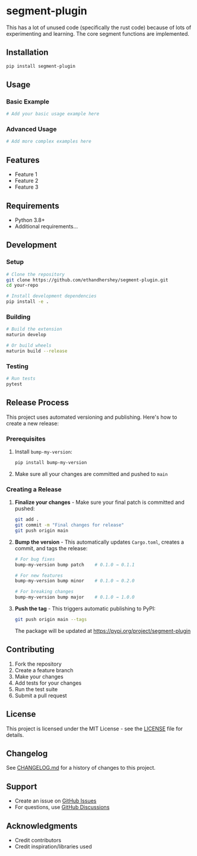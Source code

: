 # segment-plugin

This has a lot of unused code (specifically the rust code) because of lots of experimenting and learning. The core segment functions are implemented.

## Installation

```bash
pip install segment-plugin
```

## Usage

### Basic Example

```python
# Add your basic usage example here
```

### Advanced Usage

```python
# Add more complex examples here
```

## Features

- Feature 1
- Feature 2
- Feature 3

## Requirements

- Python 3.8+
- Additional requirements...

## Development

### Setup

```bash
# Clone the repository
git clone https://github.com/ethandhershey/segment-plugin.git
cd your-repo

# Install development dependencies
pip install -e .
```

### Building

```bash
# Build the extension
maturin develop

# Or build wheels
maturin build --release
```

### Testing

```bash
# Run tests
pytest
```

## Release Process

This project uses automated versioning and publishing. Here's how to create a new release:

### Prerequisites

1. Install `bump-my-version`:
   ```bash
   pip install bump-my-version
   ```

2. Make sure all your changes are committed and pushed to `main`

### Creating a Release

1. **Finalize your changes** - Make sure your final patch is committed and pushed:
   ```bash
   git add .
   git commit -m "Final changes for release"
   git push origin main
   ```

2. **Bump the version** - This automatically updates `Cargo.toml`, creates a commit, and tags the release:
   ```bash
   # For bug fixes
   bump-my-version bump patch    # 0.1.0 → 0.1.1
   
   # For new features
   bump-my-version bump minor    # 0.1.0 → 0.2.0
   
   # For breaking changes
   bump-my-version bump major    # 0.1.0 → 1.0.0
   ```

3. **Push the tag** - This triggers automatic publishing to PyPI:
   ```bash
   git push origin main --tags
   ```
   The package will be updated at https://pypi.org/project/segment-plugin

## Contributing

1. Fork the repository
2. Create a feature branch
3. Make your changes
4. Add tests for your changes
5. Run the test suite
6. Submit a pull request

## License

This project is licensed under the MIT License - see the [LICENSE](LICENSE) file for details.

## Changelog

See [CHANGELOG.md](CHANGELOG.md) for a history of changes to this project.

## Support

- Create an issue on [GitHub Issues](../../issues)
- For questions, use [GitHub Discussions](../../discussions)

## Acknowledgments

- Credit contributors
- Credit inspiration/libraries used
